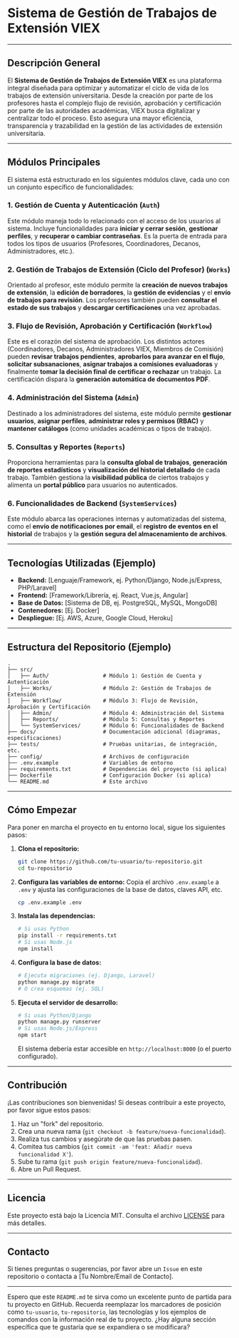 # Sistema de Gestión de Trabajos de Extensión VIEX

---

## Descripción General

El **Sistema de Gestión de Trabajos de Extensión VIEX** es una plataforma integral diseñada para optimizar y automatizar el ciclo de vida de los trabajos de extensión universitaria. Desde la creación por parte de los profesores hasta el complejo flujo de revisión, aprobación y certificación por parte de las autoridades académicas, VIEX busca digitalizar y centralizar todo el proceso. Esto asegura una mayor eficiencia, transparencia y trazabilidad en la gestión de las actividades de extensión universitaria.

---

## Módulos Principales

El sistema está estructurado en los siguientes módulos clave, cada uno con un conjunto específico de funcionalidades:

### 1\. Gestión de Cuenta y Autenticación (`Auth`)

Este módulo maneja todo lo relacionado con el acceso de los usuarios al sistema. Incluye funcionalidades para **iniciar y cerrar sesión**, **gestionar perfiles**, y **recuperar o cambiar contraseñas**. Es la puerta de entrada para todos los tipos de usuarios (Profesores, Coordinadores, Decanos, Administradores, etc.).

### 2\. Gestión de Trabajos de Extensión (Ciclo del Profesor) (`Works`)

Orientado al profesor, este módulo permite la **creación de nuevos trabajos de extensión**, la **edición de borradores**, la **gestión de evidencias** y el **envío de trabajos para revisión**. Los profesores también pueden **consultar el estado de sus trabajos** y **descargar certificaciones** una vez aprobadas.

### 3\. Flujo de Revisión, Aprobación y Certificación (`Workflow`)

Este es el corazón del sistema de aprobación. Los distintos actores (Coordinadores, Decanos, Administradores VIEX, Miembros de Comisión) pueden **revisar trabajos pendientes**, **aprobarlos para avanzar en el flujo**, **solicitar subsanaciones**, **asignar trabajos a comisiones evaluadoras** y finalmente **tomar la decisión final de certificar o rechazar** un trabajo. La certificación dispara la **generación automática de documentos PDF**.

### 4\. Administración del Sistema (`Admin`)

Destinado a los administradores del sistema, este módulo permite **gestionar usuarios**, **asignar perfiles**, **administrar roles y permisos (RBAC)** y **mantener catálogos** (como unidades académicas o tipos de trabajo).

### 5\. Consultas y Reportes (`Reports`)

Proporciona herramientas para la **consulta global de trabajos**, **generación de reportes estadísticos** y **visualización del historial detallado** de cada trabajo. También gestiona la **visibilidad pública** de ciertos trabajos y alimenta un **portal público** para usuarios no autenticados.

### 6\. Funcionalidades de Backend (`SystemServices`)

Este módulo abarca las operaciones internas y automatizadas del sistema, como el **envío de notificaciones por email**, el **registro de eventos en el historial** de trabajos y la **gestión segura del almacenamiento de archivos**.

---

## Tecnologías Utilizadas (Ejemplo)

-  **Backend:** [Lenguaje/Framework, ej. Python/Django, Node.js/Express, PHP/Laravel]
-  **Frontend:** [Framework/Librería, ej. React, Vue.js, Angular]
-  **Base de Datos:** [Sistema de DB, ej. PostgreSQL, MySQL, MongoDB]
-  **Contenedores:** [Ej. Docker]
-  **Despliegue:** [Ej. AWS, Azure, Google Cloud, Heroku]

---

## Estructura del Repositorio (Ejemplo)

```
.
├── src/
│   ├── Auth/                 # Módulo 1: Gestión de Cuenta y Autenticación
│   ├── Works/                # Módulo 2: Gestión de Trabajos de Extensión
│   ├── Workflow/             # Módulo 3: Flujo de Revisión, Aprobación y Certificación
│   ├── Admin/                # Módulo 4: Administración del Sistema
│   ├── Reports/              # Módulo 5: Consultas y Reportes
│   └── SystemServices/       # Módulo 6: Funcionalidades de Backend
├── docs/                     # Documentación adicional (diagramas, especificaciones)
├── tests/                    # Pruebas unitarias, de integración, etc.
├── config/                   # Archivos de configuración
├── .env.example              # Variables de entorno
├── requirements.txt          # Dependencias del proyecto (si aplica)
├── Dockerfile                # Configuración Docker (si aplica)
└── README.md                 # Este archivo
```

---

## Cómo Empezar

Para poner en marcha el proyecto en tu entorno local, sigue los siguientes pasos:

1. **Clona el repositorio:**
   ```bash
   git clone https://github.com/tu-usuario/tu-repositorio.git
   cd tu-repositorio
   ```
2. **Configura las variables de entorno:**
   Copia el archivo `.env.example` a `.env` y ajusta las configuraciones de la base de datos, claves API, etc.
   ```bash
   cp .env.example .env
   ```
3. **Instala las dependencias:**
   ```bash
   # Si usas Python
   pip install -r requirements.txt
   # Si usas Node.js
   npm install
   ```
4. **Configura la base de datos:**
   ```bash
   # Ejecuta migraciones (ej. Django, Laravel)
   python manage.py migrate
   # O crea esquemas (ej. SQL)
   ```
5. **Ejecuta el servidor de desarrollo:**
   ```bash
   # Si usas Python/Django
   python manage.py runserver
   # Si usas Node.js/Express
   npm start
   ```
   El sistema debería estar accesible en `http://localhost:8000` (o el puerto configurado).

---

## Contribución

¡Las contribuciones son bienvenidas\! Si deseas contribuir a este proyecto, por favor sigue estos pasos:

1. Haz un "fork" del repositorio.
2. Crea una nueva rama (`git checkout -b feature/nueva-funcionalidad`).
3. Realiza tus cambios y asegúrate de que las pruebas pasen.
4. Comitea tus cambios (`git commit -am 'feat: Añadir nueva funcionalidad X'`).
5. Sube tu rama (`git push origin feature/nueva-funcionalidad`).
6. Abre un Pull Request.

---

## Licencia

Este proyecto está bajo la Licencia MIT. Consulta el archivo [LICENSE](https://www.google.com/search?q=LICENSE) para más detalles.

---

## Contacto

Si tienes preguntas o sugerencias, por favor abre un `Issue` en este repositorio o contacta a [Tu Nombre/Email de Contacto].

---

Espero que este `README.md` te sirva como un excelente punto de partida para tu proyecto en GitHub. Recuerda reemplazar los marcadores de posición como `tu-usuario`, `tu-repositorio`, las tecnologías y los ejemplos de comandos con la información real de tu proyecto. ¿Hay alguna sección específica que te gustaría que se expandiera o se modificara?
